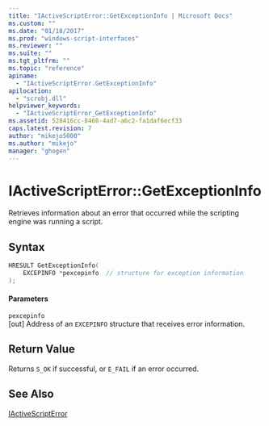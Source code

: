 ```yaml
---
title: "IActiveScriptError::GetExceptionInfo | Microsoft Docs"
ms.custom: ""
ms.date: "01/18/2017"
ms.prod: "windows-script-interfaces"
ms.reviewer: ""
ms.suite: ""
ms.tgt_pltfrm: ""
ms.topic: "reference"
apiname: 
  - "IActiveScriptError.GetExceptionInfo"
apilocation: 
  - "scrobj.dll"
helpviewer_keywords: 
  - "IActiveScriptError_GetExceptionInfo"
ms.assetid: 528416cc-8468-4ad7-a6c2-fa1daf6ecf33
caps.latest.revision: 7
author: "mikejo5000"
ms.author: "mikejo"
manager: "ghogen"
---
```

# IActiveScriptError::GetExceptionInfo
Retrieves information about an error that occurred while the scripting engine was running a script.  
  
## Syntax  
  
```cpp
HRESULT GetExceptionInfo(  
    EXCEPINFO *pexcepinfo  // structure for exception information  
);  
```  
  
#### Parameters  
 `pexcepinfo`  
 [out] Address of an `EXCEPINFO` structure that receives error information.  
  
## Return Value  
 Returns `S_OK` if successful, or `E_FAIL` if an error occurred.  
  
## See Also  
 [IActiveScriptError](../../winscript/reference/iactivescripterror.md)